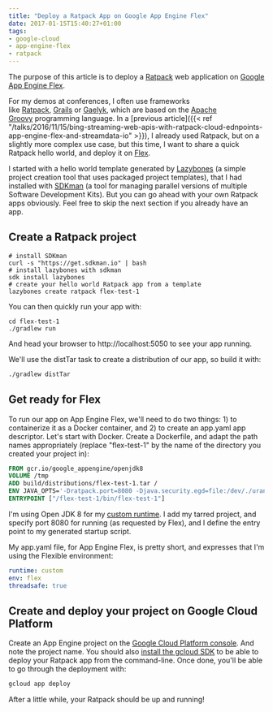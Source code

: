 ```yaml
---
title: "Deploy a Ratpack App on Google App Engine Flex"
date: 2017-01-15T15:40:27+01:00
tags:
- google-cloud
- app-engine-flex
- ratpack
---
```


The purpose of this article is to deploy a [Ratpack](https://ratpack.io/) web application on [Google App Engine Flex](https://cloud.google.com/appengine/docs/flexible/).

For my demos at conferences, I often use frameworks like [Ratpack](https://ratpack.io/), [Grails](https://grails.org/) or [Gaelyk](http://gaelyk.appspot.com/), which are based on the [Apache Groovy](http://www.groovy-lang.org/) programming language. In a [previous article]({{< ref "/talks/2016/11/15/bing-streaming-web-apis-with-ratpack-cloud-ednpoints-app-engine-flex-and-streamdata-io" >}}), I already used Ratpack, but on a slightly more complex use case, but this time, I want to share a quick Ratpack hello world, and deploy it on [Flex](https://cloud.google.com/appengine/docs/flexible/).

I started with a hello world template generated by [Lazybones](https://github.com/pledbrook/lazybones) (a simple project creation tool that uses packaged project templates), that I had installed with [SDKman](http://sdkman.io/) (a tool for managing parallel versions of multiple Software Development Kits). But you can go ahead with your own Ratpack apps obviously. Feel free to skip the next section if you already have an app.

## Create a Ratpack project

```
# install SDKman
curl -s "https://get.sdkman.io" | bash
# install lazybones with sdkman
sdk install lazybones
# create your hello world Ratpack app from a template
lazybones create ratpack flex-test-1
```

You can then quickly run your app with:

```
cd flex-test-1
./gradlew run
```

And head your browser to http://localhost:5050 to see your app running.

We'll use the distTar task to create a distribution of our app, so build it with:

```bash
./gradlew distTar
```

## Get ready for Flex

To run our app on App Engine Flex, we'll need to do two things: 1) to containerize it as a Docker container, and 2) to create an app.yaml app descriptor. Let's start with Docker. Create a Dockerfile, and adapt the path names appropriately (replace "flex-test-1" by the name of the directory you created your project in):

```dockerfile
FROM gcr.io/google_appengine/openjdk8
VOLUME /tmp
ADD build/distributions/flex-test-1.tar /
ENV JAVA_OPTS='-Dratpack.port=8080 -Djava.security.egd=file:/dev/./urandom'
ENTRYPOINT ["/flex-test-1/bin/flex-test-1"]
```

I'm using Open JDK 8 for my [custom runtime](https://cloud.google.com/appengine/docs/flexible/custom-runtimes/). I add my tarred project, and specify port 8080 for running (as requested by Flex), and I define the entry point to my generated startup script.

My app.yaml file, for App Engine Flex, is pretty short, and expresses that I'm using the Flexible environment:

```yaml
runtime: custom
env: flex
threadsafe: true
```

## Create and deploy your project on Google Cloud Platform

Create an App Engine project on the [Google Cloud Platform console](https://console.cloud.google.com/appengine). And note the project name. You should also [install the gcloud SDK](https://cloud.google.com/sdk/downloads) to be able to deploy your Ratpack app from the command-line. Once done, you'll be able to go through the deployment with:

```bash
gcloud app deploy
```

After a little while, your Ratpack should be up and running!